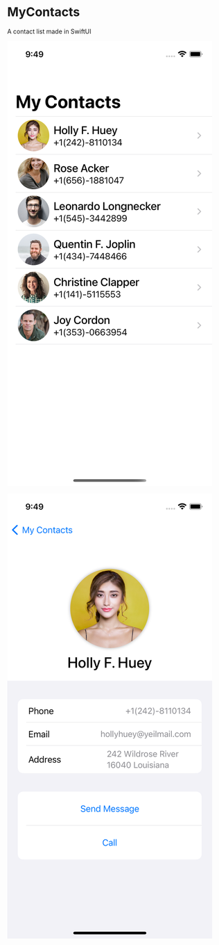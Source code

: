# MyContacts
A contact list made in SwiftUI 

![contact-list](https://github.com/RushanB/MyContacts/blob/main/Images/contact-list.png)

![contact-list](https://github.com/RushanB/MyContacts/blob/main/Images/contact-detail.png)
